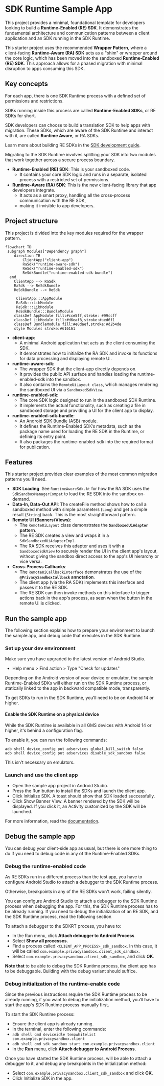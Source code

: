 # SDK Runtime Sample App

This project provides a minimal, foundational template for developers looking to build a **Runtime-Enabled (RE) SDK**. 
It demonstrates the fundamental architecture and communication patterns between a client application and an SDK running in the SDK Runtime.

This starter project uses the recommended **Wrapper Pattern**, where a client-facing
**Runtime-Aware (RA) SDK** acts as a "shim" or wrapper around the core logic, which has been moved
into the sandboxed **Runtime-Enabled (RE) SDK**. This approach allows for a phased migration with
minimal disruption to apps consuming this SDK.

## Key concepts

For each app, there is one SDK Runtime process with a defined set of permissions and restrictions.

SDKs running inside this process are called **Runtime-Enabled SDKs**, or RE SDKs for short.

SDK developers can choose to build a translation SDK to help apps with migration.
These SDKs, which are aware of the SDK Runtime and interact with it, are called **Runtime Aware**, or RA SDKs.

Learn more about building RE SDKs in the [SDK development guide](https://privacysandbox.google.com/private-advertising/sdk-runtime/developer-guide).

Migrating to the SDK Runtime involves splitting your SDK into two modules that work
together across a secure process boundary.

* **Runtime-Enabled (RE) SDK**: This is your sandboxed code. 
  * It contains your core SDK logic and runs in a separate, isolated process with a restricted set of permissions.
* **Runtime-Aware (RA) SDK**: This is the new client-facing library that app developers integrate. 
  * It acts as a smart proxy, handling all the cross-process communication with the RE SDK,
  * making it invisible to app developers.

## Project structure

This project is divided into the key modules required for the wrapper pattern.

```mermaid
flowchart TD
 subgraph Modules["Dependency graph"]
    direction TB
        ClientApp("client-app")
        RaSdk("runtime-aware-sdk")
        ReSdk("runtime-enabled-sdk")
        ReSdkBundle("runtime-enabled-sdk-bundle")
  end
    ClientApp --> RaSdk
    RaSdk --> ReSdkBundle
    ReSdkBundle --> ReSdk

     ClientApp:::AppModule
     RaSdk:::LibModule
     ReSdk:::LibModule
     ReSdkBundle:::BundleModule
    classDef AppModule fill:#cce5ff,stroke: #99ccff
    classDef LibModule fill:#d6eaf8,stroke:#aed6f1
    classDef BundleModule fill:#e8daef,stroke:#d2b4de
    style Modules stroke:#616161
```

* **client-app**:
    * A minimal Android application that acts as the client consuming the SDK.
    * It demonstrates how to initialize the RA SDK and invoke its functions for data processing and displaying remote UI.
* **runtime-aware-sdk**:
    * The wrapper SDK that the client-app directly depends on.
    * It provides the public API surface and handles loading the runtime-enabled-sdk into the sandbox.
    * It also contains the `RemoteUiLayout class`, which manages rendering the sandboxed UI via a `SandboxedSdkView`.
* **runtime-enabled-sdk**:
    * The core SDK logic designed to run in the sandboxed SDK Runtime.
    * It implements the actual functionality, such as creating a file in sandboxed storage and providing a UI for the client app to display.
* **runtime-enabled-sdk-bundle**:
    * An [Android SDK Bundle (ASB)](https://developer.android.com/studio/command-line/bundletool#asb-format) module.
    * It defines the Runtime-Enabled SDK’s metadata, such as the package name used for loading the RE SDK in the Runtime, or defining its entry point.
    * It also packages the runtime-enabled-sdk into the required format for publication.

## Features

This starter project provides clear examples of the most common migration patterns you'll need.

* **SDK Loading**: See `RuntimeAwareSdk.kt` for how the RA SDK uses the `SdkSandboxManagerCompat` to load the RE SDK into the sandbox on-demand.
* **Data-In, Data-Out API**: The createFile method shows how to call a sandboxed method with simple parameters (`Long`) and get a simple result (`String`) back. This is the most straightforward pattern.
* **Remote UI (Banners/Views)**:
    * The `RemoteUiLayout` class demonstrates the **`SandboxedUiAdapter` pattern**.
    * The RE SDK creates a view and wraps it in a `SdkSandboxedUiAdapterImpl`.
    * The RA SDK receives this adapter and uses it with a `SandboxedSdkView` to securely render the UI in the client app's layout, without giving the sandbox direct access to the app's UI hierarchy or vice versa.
* **Cross-Process Callbacks**:
    * The `RemoteUiCallbackInterface` demonstrates the use of the **`@PrivacySandboxCallback` annotation**.
    * The client app (via the RA SDK) implements this interface and passes it to the RE SDK.
    * The RE SDK can then invoke methods on this interface to trigger actions back in the app's process, as seen when the button in the remote UI is clicked.

## Run the sample app

The following section explains how to prepare your environment to launch the sample app, and debug code that executes in the SDK Runtime.

### Set up your dev environment

Make sure you have upgraded to the latest version of Android Studio.

- Help menu > Find action > Type "Check for updates"

Depending on the Android version of your device or emulator, the sample Runtime-Enabled SDKs will either run on the SDK Runtime process, or statically linked to the app in backward compatible mode, transparently.

To get SDKs to run in the SDK Runtime, you'll need to be on Android 14 or higher.

#### Enable the SDK Runtime on a physical device

While the SDK Runtime is available in all GMS devices with Android 14 or higher, it's behind a configuration flag.

To enable it, you can run the following commands:

```shell
adb shell device_config put adservices global_kill_switch false
adb shell device_config put adservices disable_sdk_sandbox false
```

This isn't necessary on emulators.

### Launch and use the client app

- Open the sample app project in Android Studio.
- Press the Run button to install the SDKs and launch the client app.
- Click Initialize SDK. A toast should show that SDK loaded successfully.
- Click Show Banner View. A banner rendered by the SDK will be
  displayed. If you click it, an Activity customized by the SDK will be launched.

For more information, read the [documentation](https://privacysandbox.google.com/private-advertising/sdk-runtime).

## Debug the sample app

You can debug your client-side app as usual, but there is one more thing to do if you need to debug code in any of the Runtime-Enabled SDKs.

### Debug the runtime-enabled code

As RE SDKs run in a different process than the test app, you have to configure Android Studio to attach a debugger to the SDK Runtime process.

Otherwise, breakpoints in any of the RE SDKs won't work, failing silently.

You can configure Android Studio to attach a debugger to the SDK Runtime process when debugging the app.
For this, the SDK Runtime process has to be already running. If you need to debug the initialization of an RE SDK, and the SDK Runtime process, read the following section.

To attach a debugger to the SDKRT process, you have to:

- In the Run menu, click **Attach debugger to Android Process**.
- Select **Show all processes**.
- Find a process called `<CLIENT_APP_PROCESS>_sdk_sandbox`. In this case, it will be called `com.example.privacysandbox.client_sdk_sandbox`.
- Select `com.example.privacysandbox.client_sdk_sandbox`, and click **OK**.

**Note that** to be able to debug the SDK Runtime process, the client app has to be debuggable. Building with the debug variant should suffice.

### Debug initialization of the runtime-enable code

Since the previous instructions require the SDK Runtime process to be already running, if you want to debug the initialization method, you'll have to start the app's SDK Runtime process manually first.

To start the SDK Runtime process:

- Ensure the client app is already running.
- In the terminal, enter the following commands:
- `adb shell cmd deviceidle tempwhitelist com.example.privacysandbox.client`
- `adb shell cmd sdk_sandbox start com.example.privacysandbox.client`
- In the **Run** menu, click **Attach debugger to Android Process**.

Once you have started the SDK Runtime process, will be able to attach a debugger to it, and debug any breakpoints in the initialization method:

- Select `com.example.privacysandbox.client_sdk_sandbox` and click **OK**.
- Click Initialize SDK in the app.